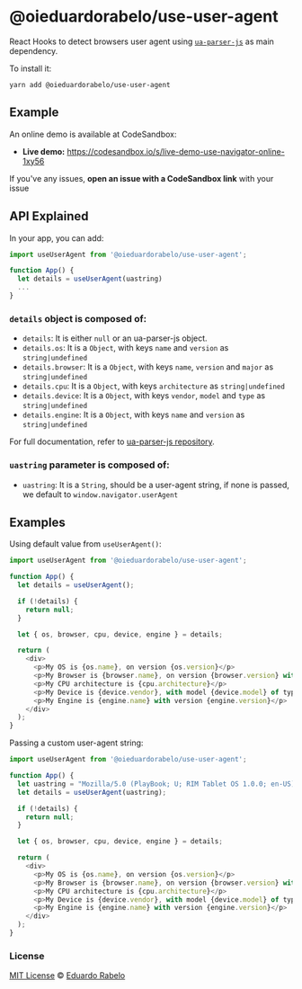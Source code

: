 # @oieduardorabelo/use-user-agent

React Hooks to detect browsers user agent using [`ua-parser-js`](https://github.com/faisalman/ua-parser-js) as main dependency.

To install it:

```
yarn add @oieduardorabelo/use-user-agent
```

## Example

An online demo is available at CodeSandbox:

- **Live demo:** https://codesandbox.io/s/live-demo-use-navigator-online-1xy56

If you've any issues, **open an issue with a CodeSandbox link** with your issue

## API Explained

In your app, you can add:

```javascript
import useUserAgent from '@oieduardorabelo/use-user-agent';

function App() {
  let details = useUserAgent(uastring)
  ...
}
```

### `details` object is composed of:

- `details`: It is either `null` or an ua-parser-js object.
- `details.os`: It is a `Object`, with keys `name` and `version` as `string|undefined`
- `details.browser`: It is a `Object`, with keys `name`, `version` and `major` as `string|undefined`
- `details.cpu`: It is a `Object`, with keys `architecture` as `string|undefined`
- `details.device`: It is a `Object`, with keys `vendor`, `model` and `type` as `string|undefined`
- `details.engine`: It is a `Object`, with keys `name` and `version`  as `string|undefined`

For full documentation, refer to [ua-parser-js repository](https://github.com/faisalman/ua-parser-js#example).

### `uastring` parameter is composed of:

- `uastring`: It is a `String`, should be a user-agent string, if none is passed, we default to `window.navigator.userAgent`

## Examples

Using default value from `useUserAgent()`:

```javascript
import useUserAgent from '@oieduardorabelo/use-user-agent';

function App() {
  let details = useUserAgent();

  if (!details) {
    return null;
  }

  let { os, browser, cpu, device, engine } = details;

  return (
    <div>
      <p>My OS is {os.name}, on version {os.version}</p>
      <p>My Browser is {browser.name}, on version {browser.version} with major {browser.major}</p>
      <p>My CPU architecture is {cpu.architecture}</p>
      <p>My Device is {device.vendor}, with model {device.model} of type {device.type}</p>
      <p>My Engine is {engine.name} with version {engine.version}</p>
    </div>
  );
}
```

Passing a custom user-agent string:

```javascript
import useUserAgent from '@oieduardorabelo/use-user-agent';

function App() {
  let uastring = "Mozilla/5.0 (PlayBook; U; RIM Tablet OS 1.0.0; en-US) AppleWebKit/534.11 (KHTML, like Gecko) Version/7.1.0.7 Safari/534.11";
  let details = useUserAgent(uastring);

  if (!details) {
    return null;
  }

  let { os, browser, cpu, device, engine } = details;

  return (
    <div>
      <p>My OS is {os.name}, on version {os.version}</p>
      <p>My Browser is {browser.name}, on version {browser.version} with major {browser.major}</p>
      <p>My CPU architecture is {cpu.architecture}</p>
      <p>My Device is {device.vendor}, with model {device.model} of type {device.type}</p>
      <p>My Engine is {engine.name} with version {engine.version}</p>
    </div>
  );
}
```

### License

[MIT License](https://oss.ninja/mit/oieduardorabelo/) © [Eduardo Rabelo](https://eduardorabelo.me)
